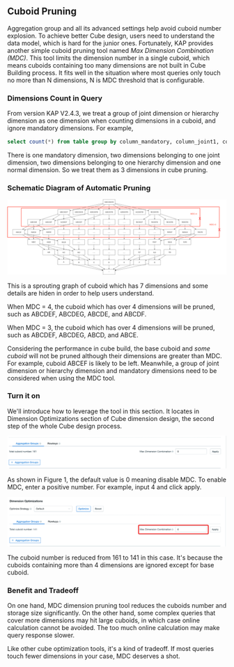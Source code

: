 ## Cuboid Pruning ##

Aggregation group and all its advanced settings help avoid cuboid number explosion. To achieve better Cube design, users need to understand the data model, which is hard for the junior ones. Fortunately, KAP provides another simple cuboid pruning tool named *Max Dimension Combination (MDC)*. This tool limits the dimension number in a single cuboid, which means cuboids containing too many dimensions are not built in Cube Building process. It fits well in the situation where most queries only touch no more than N dimensions, N is MDC threshold that is configurable.

### Dimensions Count in Query ###

From version KAP V2.4.3, we treat a group of joint dimension or hierarchy dimension as one dimension when counting dimensions in a cuboid, and ignore mandatory dimensions. For example,

```sql
select count(*) from table group by column_mandatory, column_joint1, column_joint2, column_hierarchy1, column_hierarchy2, column_normal
```

There is one mandatory dimension, two dimensions belonging to one joint dimension, two dimensions belonging to one hierarchy dimension and one normal dimension. So we treat them as 3 dimensions in cube pruning.

### Schematic Diagram of Automatic Pruning ###

![sprouting graph](images/cuboid_mdc.en.png)

This is a sprouting graph of cuboid which has 7 dimensions and some details are hiden in order to help users understand.

When MDC = 4, the cuboid which has over 4 dimensions will be pruned, such as ABCDEF, ABCDEG, ABCDE, and ABCDF.

When MDC = 3, the cuboid which has over 4 dimensions will be pruned, such as ABCDEF, ABCDEG, ABCD, and ABCE.

Considering the performance in cube build, the base cuboid and *some cuboid* will not be pruned although their dimensions are greater than MDC. For example, cuboid ABCEF is likely to be left. Meanwhile, a group of joint dimension or hierarchy dimension and mandatory dimensions need to be considered when using the MDC tool.

### Turn it on ###

We'll introduce how to leverage the tool in this section. It locates in Dimension Optimizations section of Cube dimension design, the second step of the whole Cube design process.

![](images/cuboid_pruning_1.png)

As shown in Figure 1, the default value is 0 meaning disable MDC. To enable MDC, enter a positive number. For example, input 4 and click apply. 

![](images/cuboid_pruning_2.png)

The cuboid number is reduced from 161 to 141 in this case. It's because the cuboids containing more than 4 dimensions are ignored except for base cuboid.

### Benefit and Tradeoff ###

On one hand, MDC dimension pruning tool reduces the cuboids number and storage size significantly. On the other hand, some complex queries that cover more dimensions may hit large cuboids, in which case online calculation cannot be avoided. The too much online calculation may make query response slower. 

Like other cube optimization tools, it's a kind of tradeoff. If most queries touch fewer dimensions in your case, MDC deserves a shot.
